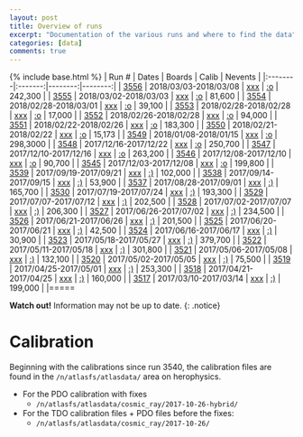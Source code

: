 ```yaml
---
layout: post
title: Overview of runs
excerpt: "Documentation of the various runs and where to find the data"
categories: [data]
comments: true
---
```

{% include base.html %}
| Run # | Dates | Boards | Calib | Nevents |
|:--------|:-------:|--------:|--------:|
| [3556]({{base}}/articles/2018-03/run3556) | 2018/03/03-2018/03/08 | [xxx]({{base}}/articles/2017-10/run3540-boards) | [:o](#calibration) | 242,300 |
| [3555]({{base}}/articles/2018-03/run3555) | 2018/03/02-2018/03/03 | [xxx]({{base}}/articles/2017-10/run3540-boards) | [:o](#calibration) | 81,600 |
| [3554]({{base}}/articles/2018-03/run3554) | 2018/02/28-2018/03/01 | [xxx]({{base}}/articles/2017-10/run3540-boards) | [:o](#calibration) | 39,100 |
| [3553]({{base}}/articles/2018-02/run3553) | 2018/02/28-2018/02/28 | [xxx]({{base}}/articles/2017-10/run3540-boards) | [:o](#calibration) | 17,000 |
| [3552]({{base}}/articles/2018-02/run3552) | 2018/02/26-2018/02/28 | [xxx]({{base}}/articles/2017-10/run3540-boards) | [:o](#calibration) | 94,000 |
| [3551]({{base}}/articles/2018-02/run3551) | 2018/02/22-2018/02/26 | [xxx]({{base}}/articles/2017-10/run3540-boards) | [:o](#calibration) | 183,300 |
| [3550]({{base}}/articles/2018-02/run3550) | 2018/02/21-2018/02/22 | [xxx]({{base}}/articles/2017-10/run3540-boards) | [:o](#calibration) | 15,173 |
| [3549]({{base}}/articles/2018-01/run3549) | 2018/01/08-2018/01/15 | [xxx]({{base}}/articles/2017-10/run3540-boards) | [:o](#calibration) | 298,3000 |
| [3548]({{base}}/articles/2017-12/run3548) | 2017/12/16-2017/12/22 | [xxx]({{base}}/articles/2017-10/run3540-boards) | [:o](#calibration) | 250,700 |
| [3547]({{base}}/articles/2017-12/run3547) | 2017/12/10-2017/12/16 | [xxx]({{base}}/articles/2017-10/run3540-boards) | [:o](#calibration) | 263,200 |
| [3546]({{base}}/articles/2017-12/run3546) | 2017/12/08-2017/12/10 | [xxx]({{base}}/articles/2017-10/run3540-boards) | [:o](#calibration) | 90,700 |
| [3545]({{base}}/articles/2017-12/run3545) | 2017/12/03-2017/12/08 | [xxx]({{base}}/articles/2017-10/run3540-boards) | [:o](#calibration) | 199,800 |
| [3539]({{base}}/articles/2017-09/run3539) | 2017/09/19-2017/09/21 | [xxx]({{base}}/articles/2017-06/run3525-boards) | [:)](https://github.com/crogan/VMM2_Calibration/tree/master/CALIBRATIONS/Apr22_17) | 102,000 |
| [3538]({{base}}/articles/2017-09/run3538) | 2017/09/14-2017/09/15 | [xxx]({{base}}/articles/2017-06/run3525-boards) | [:)](https://github.com/crogan/VMM2_Calibration/tree/master/CALIBRATIONS/Apr22_17) | 53,900 |
| [3537]({{base}}/articles/2017-08/run3537) | 2017/08/28-2017/09/01 | [xxx]({{base}}/articles/2017-06/run3525-boards) | [:)](https://github.com/crogan/VMM2_Calibration/tree/master/CALIBRATIONS/Apr22_17) | 165,700 |
| [3530]({{base}}/articles/2017-08/run3530) | 2017/07/19-2017/07/24 | [xxx]({{base}}/articles/2017-06/run3525-boards) | [:)](https://github.com/crogan/VMM2_Calibration/tree/master/CALIBRATIONS/Apr22_17) | 193,300 |
| [3529]({{base}}/articles/2017-07/run3529) | 2017/07/07-2017/07/12 | [xxx]({{base}}/articles/2017-06/run3525-boards) | [:)](https://github.com/crogan/VMM2_Calibration/tree/master/CALIBRATIONS/Apr22_17) | 202,500 |
| [3528]({{base}}/articles/2017-07/run3528) | 2017/07/02-2017/07/07 | [xxx]({{base}}/articles/2017-06/run3525-boards) | [:)](https://github.com/crogan/VMM2_Calibration/tree/master/CALIBRATIONS/Apr22_17) | 206,300 |
| [3527]({{base}}/articles/2017-06/run3527) | 2017/06/26-2017/07/02 | [xxx]({{base}}/articles/2017-06/run3525-boards) | [:)](https://github.com/crogan/VMM2_Calibration/tree/master/CALIBRATIONS/Apr22_17) | 234,500 |
| [3526]({{base}}/articles/2017-06/run3526) | 2017/06/21-2017/06/26 | [xxx]({{base}}/articles/2017-06/run3525-boards) | [:)](https://github.com/crogan/VMM2_Calibration/tree/master/CALIBRATIONS/Apr22_17) | 201,500 |
| [3525]({{base}}/articles/2017-06/run3525) | 2017/06/20-2017/06/21 | [xxx]({{base}}/articles/2017-06/run3525-boards) | [:)](https://github.com/crogan/VMM2_Calibration/tree/master/CALIBRATIONS/Apr22_17) | 42,500 |
| [3524]({{base}}/articles/2017-06/run3524) | 2017/06/16-2017/06/17 | [xxx]({{base}}/articles/2017-06/run3524-boards) | [:)](https://github.com/crogan/VMM2_Calibration/tree/master/CALIBRATIONS/Apr22_17) | 30,900 |
| [3523](run3523) | 2017/05/18-2017/05/27 | [xxx](run3518-boards) | [:)](https://github.com/crogan/VMM2_Calibration/tree/master/CALIBRATIONS/Apr22_17) | 379,700 |
| [3522](run3522) | 2017/05/11-2017/05/18 | [xxx](run3518-boards) | [:)](https://github.com/crogan/VMM2_Calibration/tree/master/CALIBRATIONS/Apr22_17) | 301,800 |
| [3521](run3521) | 2017/05/06-2017/05/08 | [xxx](run3518-boards) | [:)](https://github.com/crogan/VMM2_Calibration/tree/master/CALIBRATIONS/Apr22_17) | 132,100 |
| [3520](run3520) | 2017/05/02-2017/05/05 | [xxx](run3518-boards) | [:)](https://github.com/crogan/VMM2_Calibration/tree/master/CALIBRATIONS/Apr22_17) | 75,500 |
| [3519](run3519) | 2017/04/25-2017/05/01 | [xxx](run3518-boards) | [:)](https://github.com/crogan/VMM2_Calibration/tree/master/CALIBRATIONS/Apr22_17) | 253,300 |
| [3518](run3518) | 2017/04/21-2017/04/25 | [xxx](run3518-boards) | [:)](https://github.com/crogan/VMM2_Calibration/tree/master/CALIBRATIONS/Apr22_17) | 160,000 |
| [3517](run3517) | 2017/03/10-2017/03/14 | [xxx](run3515-boards) | [:)](https://github.com/crogan/VMM2_Calibration/tree/master/CALIBRATIONS/Feb23_17) | 199,000 |
|=====

**Watch out!** Information may not be up to date.
{: .notice}
# Calibration
Beginning with the calibrations since run 3540, the calibration files are found in the ```/n/atlasfs/atlasdata/``` area on herophysics.
* For the PDO calibration with fixes
  * ```/n/atlasfs/atlasdata/cosmic_ray/2017-10-26-hybrid/```
* For the TDO calibration files + PDO files before the fixes:
  * ```/n/atlasfs/atlasdata/cosmic_ray/2017-10-26/```
